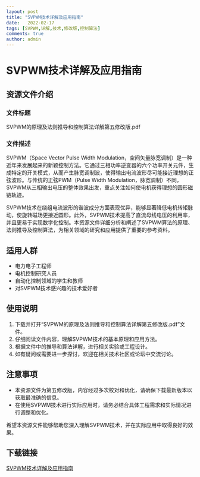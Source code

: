 ```yaml
---
layout: post
title: "SVPWM技术详解及应用指南"
date:   2022-02-17
tags: [SVPWM,详解,技术,修改版,控制算法]
comments: true
author: admin
---
```

# SVPWM技术详解及应用指南

## 资源文件介绍

### 文件标题
SVPWM的原理及法则推导和控制算法详解第五修改版.pdf

### 文件描述
SVPWM（Space Vector Pulse Width Modulation，空间矢量脉宽调制）是一种近年来发展起来的新颖控制方法。它通过三相功率逆变器的六个功率开关元件，生成特定的开关模式，从而产生脉宽调制波，使得输出电流波形尽可能接近理想的正弦波形。与传统的正弦PWM（Pulse Width Modulation，脉宽调制）不同，SVPWM从三相输出电压的整体效果出发，重点关注如何使电机获得理想的圆形磁链轨迹。

SVPWM技术在绕组电流波形的谐波成分方面表现优异，能够显著降低电机转矩脉动，使旋转磁场更接近圆形。此外，SVPWM技术提高了直流母线电压的利用率，并且更易于实现数字化控制。本资源文件详细分析和阐述了SVPWM算法的原理、法则推导及控制算法，为相关领域的研究和应用提供了重要的参考资料。

## 适用人群
- 电力电子工程师
- 电机控制研究人员
- 自动化控制领域的学生和教师
- 对SVPWM技术感兴趣的技术爱好者

## 使用说明
1. 下载并打开“SVPWM的原理及法则推导和控制算法详解第五修改版.pdf”文件。
2. 仔细阅读文件内容，理解SVPWM技术的基本原理和应用方法。
3. 根据文件中的推导和算法详解，进行相关实验或工程设计。
4. 如有疑问或需要进一步探讨，欢迎在相关技术社区或论坛中交流讨论。

## 注意事项
- 本资源文件为第五修改版，内容经过多次校对和优化，请确保下载最新版本以获取最准确的信息。
- 在使用SVPWM技术进行实际应用时，请务必结合具体工程需求和实际情况进行调整和优化。

希望本资源文件能够帮助您深入理解SVPWM技术，并在实际应用中取得良好的效果。

## 下载链接

[SVPWM技术详解及应用指南](https://pan.quark.cn/s/fc56e950a203)